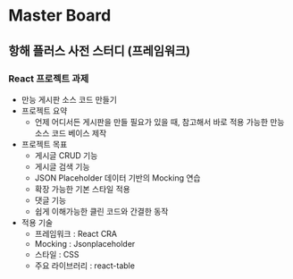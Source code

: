 # Master Board

## 항해 플러스 사전 스터디 (프레임워크)

### React 프로젝트 과제

- 만능 게시판 소스 코드 만들기
- 프로젝트 요약
  - 언제 어디서든 게시판을 만들 필요가 있을 때, 참고해서 바로 적용 가능한 만능 소스 코드 베이스 제작
- 프로젝트 목표
  - 게시글 CRUD 기능
  - 게시글 검색 기능
  - JSON Placeholder 데이터 기반의 Mocking 연습
  - 확장 가능한 기본 스타일 적용
  - 댓글 기능
  - 쉽게 이해가능한 클린 코드와 간결한 동작
- 적용 기술
  - 프레임워크 : React CRA
  - Mocking : Jsonplaceholder
  - 스타일 : CSS
  - 주요 라이브러리 : react-table
